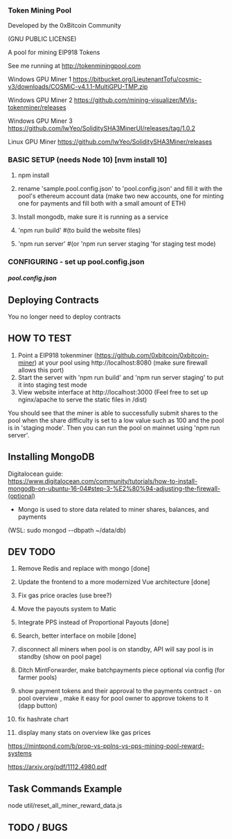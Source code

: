 ### Token Mining Pool  

Developed by the 0xBitcoin Community

(GNU PUBLIC LICENSE)

A pool for mining EIP918 Tokens

See me running at http://tokenminingpool.com


Windows GPU Miner 1
https://bitbucket.org/LieutenantTofu/cosmic-v3/downloads/COSMiC-v4.1.1-MultiGPU-TMP.zip

Windows GPU Miner 2
 https://github.com/mining-visualizer/MVis-tokenminer/releases

 Windows GPU Miner 3
 https://github.com/lwYeo/SoliditySHA3MinerUI/releases/tag/1.0.2

 Linux GPU Miner
 https://github.com/lwYeo/SoliditySHA3Miner/releases


### BASIC SETUP  (needs Node 10) [nvm install 10]
 
1. npm install

2. rename 'sample.pool.config.json' to 'pool.config.json' and fill it with the pool's ethereum account data (make two new accounts, one for minting one for payments and fill both with a small amount of ETH)

3. Install mongodb, make sure it is running as a service

4. 'npm run build'  #(to build the website files)

5. 'npm run server' #(or 'npm run server staging 'for staging test mode)



### CONFIGURING  - set up  pool.config.json

##### pool.config.json

 



## Deploying Contracts
You no longer need to deploy contracts 


## HOW TO TEST
1. Point a EIP918 tokenminer (https://github.com/0xbitcoin/0xbitcoin-miner) at your pool using http://localhost:8080   (make sure firewall allows this port)
2. Start the server with 'npm run build' and 'npm run server staging' to put it into staging test mode
3. View website interface at http://localhost:3000 (Feel free to set up nginx/apache to serve the static files in /dist)

You should see that the miner is able to successfully submit shares to the pool when the share difficulty is set to a low value such as 100 and the pool is in 'staging mode'.  Then you can run the pool on mainnet using 'npm run server'.


## Installing MongoDB

Digitalocean guide:
https://www.digitalocean.com/community/tutorials/how-to-install-mongodb-on-ubuntu-16-04#step-3-%E2%80%94-adjusting-the-firewall-(optional)

 - Mongo is used to store data related to miner shares, balances, and payments

 (WSL: sudo mongod --dbpath ~/data/db)



## DEV TODO 
1. Remove Redis and replace with mongo   [done]
2. Update the frontend to a more modernized Vue architecture  [done] 
3. Fix gas price oracles  (use bree?)
4. Move the payouts system to Matic 
5. Integrate PPS instead of Proportional Payouts [done] 
6. Search, better interface on mobile  [done] 
7. disconnect all miners when pool is on standby, API will say pool is in standby  (show on pool page) 

8. Ditch MintForwarder,  make batchpayments piece optional  via config (for farmer pools)

 
9. show payment tokens and their approval to the payments contract - on pool overview , make it easy for pool owner to approve tokens to it (dapp button) 
10. fix hashrate chart 
11. display many stats on overview like gas prices 


https://mintpond.com/b/prop-vs-pplns-vs-pps-mining-pool-reward-systems


https://arxiv.org/pdf/1112.4980.pdf


## Task Commands Example
node util/reset_all_miner_reward_data.js




## TODO / BUGS
